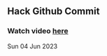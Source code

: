 
 ## Hack Github Commit 
 ### Watch video <a href="https://www.youtube.com">here</a> 
 Sun 04 Jun 2023 
